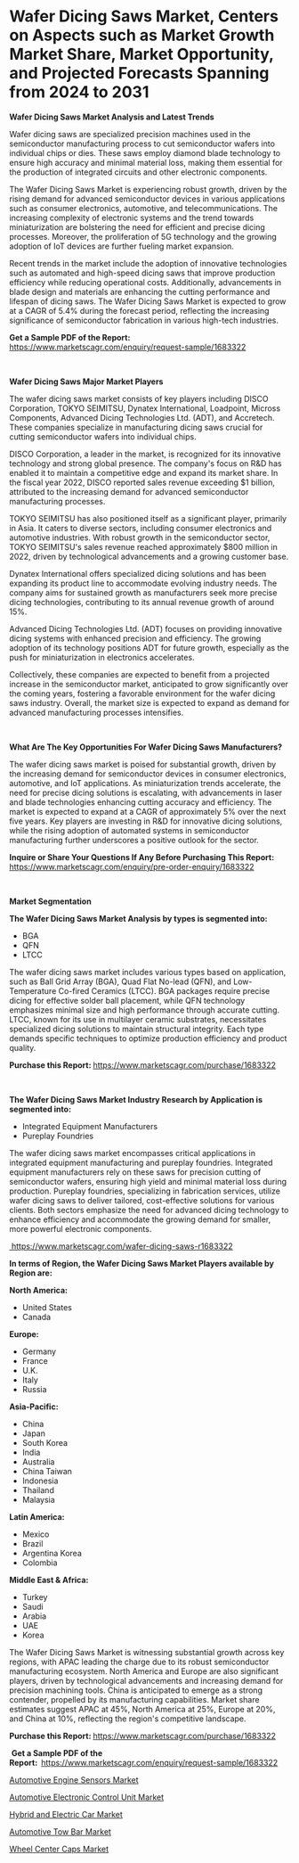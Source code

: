 <p><h1>Wafer Dicing Saws Market, Centers on Aspects such as Market Growth Market Share, Market Opportunity, and Projected Forecasts Spanning from 2024 to 2031</h1></p><p><strong>Wafer Dicing Saws Market Analysis and Latest Trends</strong></p>
<p><p>Wafer dicing saws are specialized precision machines used in the semiconductor manufacturing process to cut semiconductor wafers into individual chips or dies. These saws employ diamond blade technology to ensure high accuracy and minimal material loss, making them essential for the production of integrated circuits and other electronic components. </p><p>The Wafer Dicing Saws Market is experiencing robust growth, driven by the rising demand for advanced semiconductor devices in various applications such as consumer electronics, automotive, and telecommunications. The increasing complexity of electronic systems and the trend towards miniaturization are bolstering the need for efficient and precise dicing processes. Moreover, the proliferation of 5G technology and the growing adoption of IoT devices are further fueling market expansion.</p><p>Recent trends in the market include the adoption of innovative technologies such as automated and high-speed dicing saws that improve production efficiency while reducing operational costs. Additionally, advancements in blade design and materials are enhancing the cutting performance and lifespan of dicing saws. The Wafer Dicing Saws Market is expected to grow at a CAGR of 5.4% during the forecast period, reflecting the increasing significance of semiconductor fabrication in various high-tech industries.</p></p>
<p><strong>Get a Sample PDF of the Report:&nbsp;</strong> <a href="https://www.marketscagr.com/enquiry/request-sample/1683322?utm_campaign=1693&utm_medium=2&utm_source=Github&utm_content=ia&utm_term=15102024&utm_id=wafer-dicing-saws">https://www.marketscagr.com/enquiry/request-sample/1683322</a></p>
<p>&nbsp;</p>
<p><strong>Wafer Dicing Saws Major Market Players</strong></p>
<p><p>The wafer dicing saws market consists of key players including DISCO Corporation, TOKYO SEIMITSU, Dynatex International, Loadpoint, Micross Components, Advanced Dicing Technologies Ltd. (ADT), and Accretech. These companies specialize in manufacturing dicing saws crucial for cutting semiconductor wafers into individual chips.</p><p>DISCO Corporation, a leader in the market, is recognized for its innovative technology and strong global presence. The company's focus on R&D has enabled it to maintain a competitive edge and expand its market share. In the fiscal year 2022, DISCO reported sales revenue exceeding $1 billion, attributed to the increasing demand for advanced semiconductor manufacturing processes.</p><p>TOKYO SEIMITSU has also positioned itself as a significant player, primarily in Asia. It caters to diverse sectors, including consumer electronics and automotive industries. With robust growth in the semiconductor sector, TOKYO SEIMITSU's sales revenue reached approximately $800 million in 2022, driven by technological advancements and a growing customer base.</p><p>Dynatex International offers specialized dicing solutions and has been expanding its product line to accommodate evolving industry needs. The company aims for sustained growth as manufacturers seek more precise dicing technologies, contributing to its annual revenue growth of around 15%.</p><p>Advanced Dicing Technologies Ltd. (ADT) focuses on providing innovative dicing systems with enhanced precision and efficiency. The growing adoption of its technology positions ADT for future growth, especially as the push for miniaturization in electronics accelerates.</p><p>Collectively, these companies are expected to benefit from a projected increase in the semiconductor market, anticipated to grow significantly over the coming years, fostering a favorable environment for the wafer dicing saws industry. Overall, the market size is expected to expand as demand for advanced manufacturing processes intensifies.</p></p>
<p>&nbsp;</p>
<p><strong>What Are The Key Opportunities For Wafer Dicing Saws Manufacturers?</strong></p>
<p><p>The wafer dicing saws market is poised for substantial growth, driven by the increasing demand for semiconductor devices in consumer electronics, automotive, and IoT applications. As miniaturization trends accelerate, the need for precise dicing solutions is escalating, with advancements in laser and blade technologies enhancing cutting accuracy and efficiency. The market is expected to expand at a CAGR of approximately 5% over the next five years. Key players are investing in R&D for innovative dicing solutions, while the rising adoption of automated systems in semiconductor manufacturing further underscores a positive outlook for the sector.</p></p>
<p><strong>Inquire or Share Your Questions If Any Before Purchasing This Report:</strong> <a href="https://www.marketscagr.com/enquiry/pre-order-enquiry/1683322?utm_campaign=1693&utm_medium=2&utm_source=Github&utm_content=ia&utm_term=15102024&utm_id=wafer-dicing-saws">https://www.marketscagr.com/enquiry/pre-order-enquiry/1683322</a></p>
<p>&nbsp;</p>
<p><strong>Market Segmentation</strong></p>
<p><strong>The Wafer Dicing Saws Market Analysis by types is segmented into:</strong></p>
<p><ul><li>BGA</li><li>QFN</li><li>LTCC</li></ul></p>
<p><p>The wafer dicing saws market includes various types based on application, such as Ball Grid Array (BGA), Quad Flat No-lead (QFN), and Low-Temperature Co-fired Ceramics (LTCC). BGA packages require precise dicing for effective solder ball placement, while QFN technology emphasizes minimal size and high performance through accurate cutting. LTCC, known for its use in multilayer ceramic substrates, necessitates specialized dicing solutions to maintain structural integrity. Each type demands specific techniques to optimize production efficiency and product quality.</p></p>
<p><strong>Purchase this Report:&nbsp;</strong><a href="https://www.marketscagr.com/purchase/1683322?utm_campaign=1693&utm_medium=2&utm_source=Github&utm_content=ia&utm_term=15102024&utm_id=wafer-dicing-saws">https://www.marketscagr.com/purchase/1683322</a></p>
<p>&nbsp;</p>
<p><strong>The Wafer Dicing Saws Market Industry Research by Application is segmented into:</strong></p>
<p><ul><li>Integrated Equipment Manufacturers</li><li>Pureplay Foundries</li></ul></p>
<p><p>The wafer dicing saws market encompasses critical applications in integrated equipment manufacturing and pureplay foundries. Integrated equipment manufacturers rely on these saws for precision cutting of semiconductor wafers, ensuring high yield and minimal material loss during production. Pureplay foundries, specializing in fabrication services, utilize wafer dicing saws to deliver tailored, cost-effective solutions for various clients. Both sectors emphasize the need for advanced dicing technology to enhance efficiency and accommodate the growing demand for smaller, more powerful electronic components.</p></p>
<p><a href="https://www.marketscagr.com/wafer-dicing-saws-r1683322?utm_campaign=1693&utm_medium=2&utm_source=Github&utm_content=ia&utm_term=15102024&utm_id=wafer-dicing-saws">&nbsp;https://www.marketscagr.com/wafer-dicing-saws-r1683322</a></p>
<p><strong>In terms of Region, the Wafer Dicing Saws Market Players available by Region are:</strong></p>
<p>
    <p> <strong> North America: </strong>
        <ul>
            <li>United States</li>
            <li>Canada</li>
        </ul>
        </p> 
    <p> <strong> Europe: </strong>
        <ul>
            <li>Germany</li>
            <li>France</li>
            <li>U.K.</li>
            <li>Italy</li>
            <li>Russia</li>
        </ul>
        </p> 
    <p> <strong> Asia-Pacific: </strong>
        <ul>
            <li>China</li>
            <li>Japan</li>
            <li>South Korea</li>
            <li>India</li>
            <li>Australia</li>
            <li>China Taiwan</li>
            <li>Indonesia</li>
            <li>Thailand</li>
            <li>Malaysia</li>
        </ul>
        </p> 
    <p> <strong> Latin America: </strong>
        <ul>
            <li>Mexico</li>
            <li>Brazil</li>
            <li>Argentina Korea</li>
            <li>Colombia</li>
        </ul>
        </p> 
    <p> <strong> Middle East & Africa: </strong>
        <ul>
            <li>Turkey</li>
            <li>Saudi</li>
            <li>Arabia</li>
            <li>UAE</li>
            <li>Korea</li>
        </ul>
    </p>
    </p>
<p><p>The Wafer Dicing Saws Market is witnessing substantial growth across key regions, with APAC leading the charge due to its robust semiconductor manufacturing ecosystem. North America and Europe are also significant players, driven by technological advancements and increasing demand for precision machining tools. China is anticipated to emerge as a strong contender, propelled by its manufacturing capabilities. Market share estimates suggest APAC at 45%, North America at 25%, Europe at 20%, and China at 10%, reflecting the region's competitive landscape.</p></p>
<p><strong>Purchase this Report: </strong><a href="https://www.marketscagr.com/purchase/1683322?utm_campaign=1693&utm_medium=2&utm_source=Github&utm_content=ia&utm_term=15102024&utm_id=wafer-dicing-saws">https://www.marketscagr.com/purchase/1683322</a></p>
<p>&nbsp;<strong>Get a Sample PDF of the Report:&nbsp;&nbsp;</strong><a href="https://www.marketscagr.com/enquiry/request-sample/1683322?utm_campaign=1693&utm_medium=2&utm_source=Github&utm_content=ia&utm_term=15102024&utm_id=wafer-dicing-saws">https://www.marketscagr.com/enquiry/request-sample/1683322</a></p>
<p><strong></strong></p>
<p><p><a href="https://www.linkedin.com/pulse/automotive-engine-sensors-market-maturity-analysis-regional-disparities-3v4xe?utm_campaign=1693&utm_medium=2&utm_source=Github&utm_content=ia&utm_term=15102024&utm_id=wafer-dicing-saws">Automotive Engine Sensors Market</a></p><p><a href="https://www.linkedin.com/pulse/automotive-electronic-control-unit-market-research-report-forecast-egvne?utm_campaign=1693&utm_medium=2&utm_source=Github&utm_content=ia&utm_term=15102024&utm_id=wafer-dicing-saws">Automotive Electronic Control Unit Market</a></p><p><a href="https://www.linkedin.com/pulse/hybrid-electric-car-market-trends-growth-outlook-2024--iutzf?utm_campaign=1693&utm_medium=2&utm_source=Github&utm_content=ia&utm_term=15102024&utm_id=wafer-dicing-saws">Hybrid and Electric Car Market</a></p><p><a href="https://www.linkedin.com/pulse/global-perspectives-automotive-tow-bar-market-trends-challenges-kt7ne?utm_campaign=1693&utm_medium=2&utm_source=Github&utm_content=ia&utm_term=15102024&utm_id=wafer-dicing-saws">Automotive Tow Bar Market</a></p><p><a href="https://www.linkedin.com/pulse/wheel-center-caps-market-industry-trends-forecast-period-from-cxeye?utm_campaign=1693&utm_medium=2&utm_source=Github&utm_content=ia&utm_term=15102024&utm_id=wafer-dicing-saws">Wheel Center Caps Market</a></p></p>